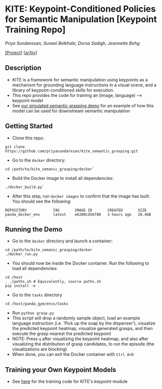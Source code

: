 # KITE: Keypoint-Conditioned Policies for Semantic Manipulation [Keypoint Training Repo]

*Priya Sundaresan, Suneel Belkhale, Dorsa Sadigh, Jeannette Bohg*

[[Project]](http://tinyurl.com/kite-site)
[[arXiv]](https://arxiv.org/abs/2306.16605)

## Description
* KITE is a framework for semantic manipulation using keypoints as a mechanism for grounding language instructions in a visual scene, and a library of keypoint-conditioned skills for execution.
* This repo provides the code for training an (image, language) --> keypoint model
* See [our simulated semantic grasping demo](https://github.com/priyasundaresan/kite_semantic_grasping.git) for an example of how this model can be used for downstream semantic manipulation

## Getting Started
* Clone this repo:
```
git clone https://github.com/priyasundaresan/kite_semantic_grasping.git
```
* Go to the `docker` directory:
```
cd /path/to/kite_semanic_grasping/docker`
```
* Build the Docker image to install all dependencies:
```
./docker_build.py`
```
* After this step, run `docker images` to confirm that the image has built. You should see the following:
```
REPOSITORY            TAG       IMAGE ID       CREATED       SIZE
panda_docker_env      latest    e6200cd56f80   3 hours ago   28.4GB
```

## Running the Demo
* Go to the `docker` directory and launch a container:
```
cd /path/to/kite_semanic_grasping/docker
./docker_run.py
```
* You should now be inside the Docker container. Run the following to load all dependencies:
```
cd /host
. ./paths.sh # Equivalently, source paths.sh
pip install -e .
```
* Go to the `tasks` directory
```
cd /host/panda_gym/envs/tasks
```
* Run `python grasp.py`
* This script will drop a randomly sample object, load an example language instruction (i.e. 'Pick up the soap by the dispenser'), visualize the predicted keypoint heatmap, visualize generated grasps, and then execute the grasp nearest the predicted keypoint
* NOTE: Press `q` after visualizing the keypoint heatmap, and also after visualizing the distribution of grasp candidates, to run the episode (the visualizations are blocking)
* When done, you can exit the Docker container with `Ctrl A+D`

## Training your Own Keypoint Models
* See [here]() for the training code for KITE's keypoint module
